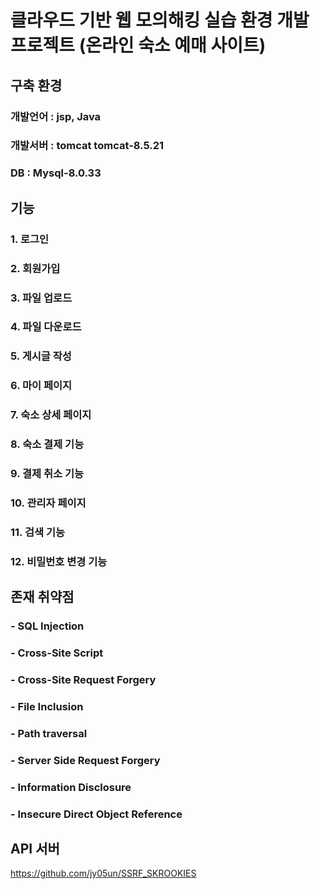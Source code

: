 # 클라우드 기반 웹 모의해킹 실습 환경 개발 프로젝트 (온라인 숙소 예매 사이트)

## 구축 환경
### 개발언어 : jsp, Java
### 개발서버 : tomcat tomcat-8.5.21
### DB : Mysql-8.0.33

## 기능
### 1. 로그인
### 2. 회원가입
### 3. 파일 업로드
### 4. 파일 다운로드
### 5. 게시글 작성
### 6. 마이 페이지
### 7. 숙소 상세 페이지
### 8. 숙소 결제 기능
### 9. 결제 취소 기능
### 10. 관리자 페이지
### 11. 검색 기능
### 12. 비밀번호 변경 기능


## 존재 취약점
### - SQL Injection
### - Cross-Site Script
### - Cross-Site Request Forgery
### - File Inclusion
### - Path traversal
### - Server Side Request Forgery
### - Information Disclosure
### - Insecure Direct Object Reference

## API 서버
https://github.com/jy05un/SSRF_SKROOKIES

